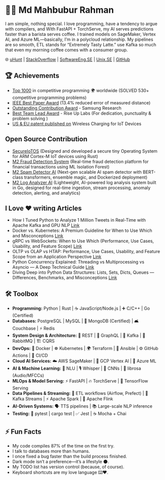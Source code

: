 # 👨‍💻 Md Mahbubur Rahman  

I am simple, nothing special. I love programming, have a tendency to argue with compilers, and With FastAPI + TorchServe, my AI serves predictions faster than a barista serves coffee. I trained models on SageMaker, Vertex AI, and Azure ML—basically, I’m in a polycloud relationship. My pipelines are so smooth, ETL stands for “Extremely Tasty Latte.” use Kafka so much that even my morning coffee comes with a consumer group. 

🌐 [uHunt](https://uhunt.onlinejudge.org/id/33572)  | [StackOverflow](https://stackoverflow.com/users/1599736/md-mahbubur-rahman) | [SoftwareEng.SE](https://softwareengineering.stackexchange.com/users/63715/md-mahbubur-rahman) | [Unix.SE](https://unix.stackexchange.com/users/23069/md-mahbubur-rahman) | [GitHub](https://github.com/m-a-h-b-u-b)

## 🏆 Achievements
- [Top 1000](https://github.com/m-a-h-b-u-b) in competitive programming 🌍 worldwide (SOLVED 530+ competitive programming problems)
- [IEEE Best Paper Award](https://ieeexplore.ieee.org/document/7042942) (13.4% reduced error of measured distance)  
- [Outstanding Contribution Award](https://github.com/m-a-h-b-u-b/r/blob/main/certs/SAMSUNG-connectivity-team-contribution.png) - Samsung Research  
- [Best Team Lead Award](https://github.com/m-a-h-b-u-b/r/blob/main/certs/Best-TEAM-Lead-RiseUpLabs.png) - Rise Up Labs (For dedication, punctuality & problem solving )
- [US & EU patent published on](https://github.com/m-a-h-b-u-b/r/blob/main/certs/SAMSUNG-Patent-Wireless-Charging.png) Wireless Charging for IoT Devices


## Open Source Contribution 
- [SecureIoTOS](https://github.com/m-a-h-b-u-b/SecureIoTOS) (Designed and developed a secure tiny Operating System for ARM Cortex-M IoT devices using Rust)
- [M2 Fraud Detection System](https://github.com/m-a-h-b-u-b/M2-Fraud-Detection-AI) (Real-time fraud detection platform for financial transactions using ML Isolation Forest)
- [M2 Spam Detector AI](https://github.com/m-a-h-b-u-b/M2-Spam-Detector-AI) (Next-gen scalable AI spam detector with BERT-class transformers, ensemble magic, and Dockerized deployment)
- [M2 Log Analyzer AI](https://github.com/m-a-h-b-u-b/M2-Log-Analyzer-AI) (Lightweight, AI-powered log analysis system built in Go, designed for real-time ingestion, stream processing, anomaly detection, alerting, and analytics) 

## I Love ❤️ writing Articles  
- How I Tuned Python to Analyze 1 Million Tweets in Real-Time with Apache Kafka and GPU NLP [Link](https://dev.to/m-a-h-b-u-b/how-i-tuned-python-to-analyze-1-million-tweets-in-real-time-with-apache-kafka-and-gpu-nlp-31a8)
- Docker vs. Kubernetes: A Premium Guideline for When to Use Which and Misconceptions [Link](https://medium.com/@md-mahbubur-rahman/docker-vs-kubernetes-a-premium-guideline-for-when-to-use-which-and-misconceptions-73472be075ac)  
- gRPC vs WebSockets: When to Use Which (Performance, Use Cases, Usability, and Feature Scope) [Link](https://medium.com/@md-mahbubur-rahman/grpc-vs-websockets-when-to-use-which-performance-use-cases-usability-and-feature-scope-6c52482fb2ae)
- OLTP vs OLAP vs HTAP: Performance, Use Cases, Usability, and Feature Scope from an Application Perspective [Link](https://medium.com/@md-mahbubur-rahman/oltp-vs-olap-vs-htap-performance-use-cases-usability-and-feature-scope-from-an-application-c47f106c63e1)
- Python Concurrency Explained: Threading vs Multiprocessing vs Asyncio — A Deep Technical Guide [Link](https://medium.com/@md-mahbubur-rahman/python-concurrency-explained-threading-vs-multiprocessing-vs-asyncio-a-deep-technical-guide-710147565850)
- Diving Deep into Python Data Structures: Lists, Sets, Dicts, Queues — Differences, Benchmarks, and Misconceptions [Link](https://medium.com/@md-mahbubur-rahman/advanced-python-data-structures-lists-sets-dicts-queues-when-to-use-what-differences-eaee0445b2e1)


## 🛠️ Toolbox

- **Programming:** Python |  Rust | ☕️ JavaScript/Node.js | ➕ C/C++ | Go (Certified)  
- **Databases:**  PostgreSQL |  MySQL | 🍃 MongoDB (Certified) | 🛋️ Couchbase | ⚡ Redis  
- **System Design & Architecture:** 🔗 REST | 🧩 GraphQL | 📡 Kafka | 📨 RabbitMQ | 🏗️ CQRS  
- **DevOps:** 🐳 Docker | ☸️ Kubernetes | 🌍 Terraform | 📜 Ansible | ⚙️ GitHub Actions | 🚀 CI/CD  
- **Cloud AI Services:** ☁️ AWS SageMaker | 🔮 GCP Vertex AI | 💠 Azure ML  
- **AI & Machine Learning:** 🧠 NLU | 🎙️ Whisper | 🔲 CNNs | 🎵 librosa (Audio/MFCCs)  
- **MLOps & Model Serving:** ⚡ FastAPI | 🔥 TorchServe | 🔮 TensorFlow Serving  
- **Data Pipelines & Streaming:** 🔄 ETL workflows (Airflow, Prefect) | 📡 Kafka Streams | ⚡ Apache Spark | 🌊 Apache Flink  
- **AI-Driven Systems:** 🗣️ TTS pipelines | 📚 Large-scale NLP inference  
- **Testing:** 🧪 pytest | cargo test | ✅ Jest | ☕ Mocha + Chai  

## ⚡ Fun Facts
- My code compiles 87% of the time on the first try.  
- I talk to databases more than humans.
- I once fixed a bug faster than the build process finished.  
- Dark mode isn’t a preference—it’s a lifestyle 🌑.  
- My TODO list has version control (because, of course).  
- Keyboard shortcuts are my love language ⌨️❤️.  

